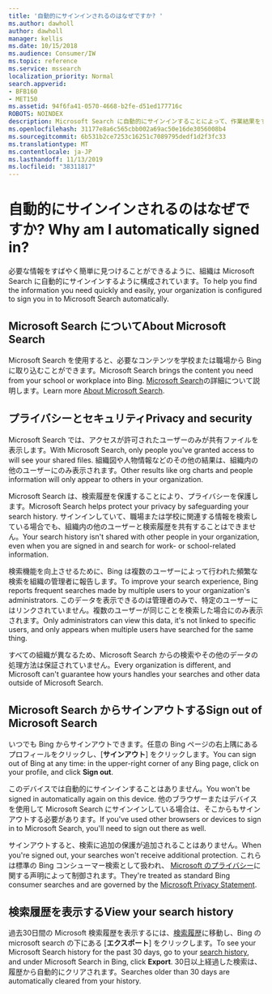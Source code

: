 ```yaml
---
title: '自動的にサインインされるのはなぜですか? '
ms.author: dawholl
author: dawholl
manager: kellis
ms.date: 10/15/2018
ms.audience: Consumer/IW
ms.topic: reference
ms.service: mssearch
localization_priority: Normal
search.appverid:
- BFB160
- MET150
ms.assetid: 94f6fa41-0570-4668-b2fe-d51ed177716c
ROBOTS: NOINDEX
description: Microsoft Search に自動的にサインインすることによって、作業結果をすばやく簡単に検索する方法について説明します。
ms.openlocfilehash: 31177e8a6c565cbb002a69ac50e16de3056008b4
ms.sourcegitcommit: 6b531b2ce7253c16251c7089795dedf1d2f3fc33
ms.translationtype: MT
ms.contentlocale: ja-JP
ms.lasthandoff: 11/13/2019
ms.locfileid: "38311817"
---
```

# <a name="why-am-i-automatically-signed-in"></a><span data-ttu-id="5f22e-103">自動的にサインインされるのはなぜですか? </span><span class="sxs-lookup"><span data-stu-id="5f22e-103">Why am I automatically signed in?</span></span>

<span data-ttu-id="5f22e-104">必要な情報をすばやく簡単に見つけることができるように、組織は Microsoft Search に自動的にサインインするように構成されています。</span><span class="sxs-lookup"><span data-stu-id="5f22e-104">To help you find the information you need quickly and easily, your organization is configured to sign you in to Microsoft Search automatically.</span></span>
  
## <a name="about-microsoft-search"></a><span data-ttu-id="5f22e-105">Microsoft Search について</span><span class="sxs-lookup"><span data-stu-id="5f22e-105">About Microsoft Search</span></span>

<span data-ttu-id="5f22e-106">Microsoft Search を使用すると、必要なコンテンツを学校または職場から Bing に取り込むことができます。</span><span class="sxs-lookup"><span data-stu-id="5f22e-106">Microsoft Search brings the content you need from your school or workplace into Bing.</span></span> <span data-ttu-id="5f22e-107">[Microsoft Search](about-microsoft-search.md)の詳細について説明します。</span><span class="sxs-lookup"><span data-stu-id="5f22e-107">Learn more [About Microsoft Search](about-microsoft-search.md).</span></span>
  
## <a name="privacy-and-security"></a><span data-ttu-id="5f22e-108">プライバシーとセキュリティ</span><span class="sxs-lookup"><span data-stu-id="5f22e-108">Privacy and security</span></span>

<span data-ttu-id="5f22e-109">Microsoft Search では、アクセスが許可されたユーザーのみが共有ファイルを表示します。</span><span class="sxs-lookup"><span data-stu-id="5f22e-109">With Microsoft Search, only people you've granted access to will see your shared files.</span></span> <span data-ttu-id="5f22e-110">組織図や人物情報などのその他の結果は、組織内の他のユーザーにのみ表示されます。</span><span class="sxs-lookup"><span data-stu-id="5f22e-110">Other results like org charts and people information will only appear to others in your organization.</span></span>
  
<span data-ttu-id="5f22e-111">Microsoft Search は、検索履歴を保護することにより、プライバシーを保護します。</span><span class="sxs-lookup"><span data-stu-id="5f22e-111">Microsoft Search helps protect your privacy by safeguarding your search history.</span></span> <span data-ttu-id="5f22e-112">サインインしていて、職場または学校に関連する情報を検索している場合でも、組織内の他のユーザーと検索履歴を共有することはできません。</span><span class="sxs-lookup"><span data-stu-id="5f22e-112">Your search history isn't shared with other people in your organization, even when you are signed in and search for work- or school-related information.</span></span>
  
<span data-ttu-id="5f22e-113">検索機能を向上させるために、Bing は複数のユーザーによって行われた頻繁な検索を組織の管理者に報告します。</span><span class="sxs-lookup"><span data-stu-id="5f22e-113">To improve your search experience, Bing reports frequent searches made by multiple users to your organization's administrators.</span></span> <span data-ttu-id="5f22e-114">このデータを表示できるのは管理者のみで、特定のユーザーにはリンクされていません。複数のユーザーが同じことを検索した場合にのみ表示されます。</span><span class="sxs-lookup"><span data-stu-id="5f22e-114">Only administrators can view this data, it's not linked to specific users, and only appears when multiple users have searched for the same thing.</span></span>
  
<span data-ttu-id="5f22e-115">すべての組織が異なるため、Microsoft Search からの検索やその他のデータの処理方法は保証されていません。</span><span class="sxs-lookup"><span data-stu-id="5f22e-115">Every organization is different, and Microsoft can't guarantee how yours handles your searches and other data outside of Microsoft Search.</span></span>
  
## <a name="sign-out-of-microsoft-search"></a><span data-ttu-id="5f22e-116">Microsoft Search からサインアウトする</span><span class="sxs-lookup"><span data-stu-id="5f22e-116">Sign out of Microsoft Search</span></span>

<span data-ttu-id="5f22e-117">いつでも Bing からサインアウトできます。任意の Bing ページの右上隅にあるプロフィールをクリックし、[**サインアウト**] をクリックします。</span><span class="sxs-lookup"><span data-stu-id="5f22e-117">You can sign out of Bing at any time: in the upper-right corner of any Bing page, click on your profile, and click **Sign out**.</span></span>
  
<span data-ttu-id="5f22e-118">このデバイスでは自動的にサインインすることはありません。</span><span class="sxs-lookup"><span data-stu-id="5f22e-118">You won't be signed in automatically again on this device.</span></span> <span data-ttu-id="5f22e-119">他のブラウザーまたはデバイスを使用して Microsoft Search にサインインしている場合は、そこからもサインアウトする必要があります。</span><span class="sxs-lookup"><span data-stu-id="5f22e-119">If you've used other browsers or devices to sign in to Microsoft Search, you'll need to sign out there as well.</span></span> 
  
<span data-ttu-id="5f22e-120">サインアウトすると、検索に追加の保護が追加されることはありません。</span><span class="sxs-lookup"><span data-stu-id="5f22e-120">When you're signed out, your searches won't receive additional protection.</span></span> <span data-ttu-id="5f22e-121">これらは標準の Bing コンシューマー検索として扱われ、 [Microsoft のプライバシー](https://privacy.microsoft.com/privacystatement)に関する声明によって制御されます。</span><span class="sxs-lookup"><span data-stu-id="5f22e-121">They're treated as standard Bing consumer searches and are governed by the [Microsoft Privacy Statement](https://privacy.microsoft.com/privacystatement).</span></span>
  
## <a name="view-your-search-history"></a><span data-ttu-id="5f22e-122">検索履歴を表示する</span><span class="sxs-lookup"><span data-stu-id="5f22e-122">View your search history</span></span>

<span data-ttu-id="5f22e-123">過去30日間の Microsoft 検索履歴を表示するには、[検索履歴](https://ssl.bing.com/profile/history)に移動し、Bing の microsoft search の下にある [**エクスポート**] をクリックします。</span><span class="sxs-lookup"><span data-stu-id="5f22e-123">To see your Microsoft Search history for the past 30 days, go to your [search history](https://ssl.bing.com/profile/history), and under Microsoft Search in Bing, click **Export**.</span></span> <span data-ttu-id="5f22e-124">30日以上経過した検索は、履歴から自動的にクリアされます。</span><span class="sxs-lookup"><span data-stu-id="5f22e-124">Searches older than 30 days are automatically cleared from your history.</span></span>

  

